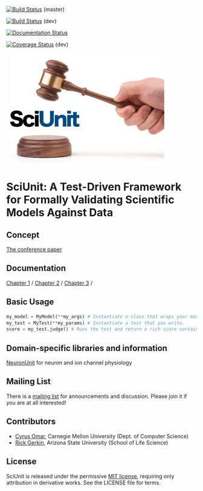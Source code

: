 [![Build Status](https://travis-ci.org/scidash/sciunit.svg?branch=master)](https://travis-ci.org/scidash/sciunit) (master)

[![Build Status](https://travis-ci.org/scidash/sciunit.svg?branch=dev)](https://travis-ci.org/scidash/sciunit) (dev)

[![Documentation Status](https://readthedocs.org/projects/sciunit/badge/?version=latest)](http://sciunit.readthedocs.io/en/latest/?badge=latest)

[![Coverage Status](https://coveralls.io/repos/github/scidash/sciunit/badge.svg?branch=dev)](https://coveralls.io/github/scidash/sciunit?branch=dev) (dev)

![SciUnit Logo](https://raw.githubusercontent.com/scidash/assets/master/logos/sciunit.png)
# SciUnit: A Test-Driven Framework for Formally Validating Scientific Models Against Data

## Concept
[The conference paper](https://github.com/cyrus-/papers/raw/master/sciunit-icse14/sciunit-icse14.pdf)

## Documentation
[Chapter 1](https://github.com/scidash/sciunit/blob/master/docs/chapter1.ipynb) / 
[Chapter 2](https://github.com/scidash/sciunit/blob/master/docs/chapter2.ipynb) /
[Chapter 3](https://github.com/scidash/sciunit/blob/master/docs/chapter3.ipynb) /

## Basic Usage
```python
my_model = MyModel(**my_args) # Instantiate a class that wraps your model of interest.  
my_test = MyTest(**my_params) # Instantiate a test that you write.  
score = my_test.judge() # Runs the test and return a rich score containing test results and more.  
```

## Domain-specific libraries and information

[NeuronUnit](https://github.com/scidash/neuronunit) for neuron and ion channel physiology

## Mailing List
There is a [mailing list](https://groups.google.com/forum/?fromgroups#!forum/sciunit) for announcements and discussion.
Please join it if you are at all interested!

## Contributors
 * [Cyrus Omar](http://cs.cmu.edu/~comar), Carnegie Mellon University (Dept. of Computer Science)
 * [Rick Gerkin](http://rick.gerk.in), Arizona State University (School of Life Science)

## License
SciUnit is released under the permissive [MIT license](https://opensource.org/licenses/MIT), requiring only attribution in derivative works. See the LICENSE file for terms.
